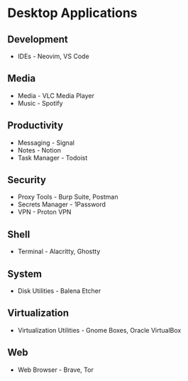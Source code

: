 # Desktop Applications

## Development

- IDEs - Neovim, VS Code

## Media

- Media - VLC Media Player
- Music - Spotify

## Productivity

- Messaging - Signal
- Notes - Notion
- Task Manager - Todoist

## Security

- Proxy Tools - Burp Suite, Postman
- Secrets Manager - 1Password
- VPN - Proton VPN

## Shell

- Terminal - Alacritty, Ghostty

## System

- Disk Utilities - Balena Etcher

## Virtualization

- Virtualization Utilities - Gnome Boxes, Oracle VirtualBox

## Web

- Web Browser - Brave, Tor
